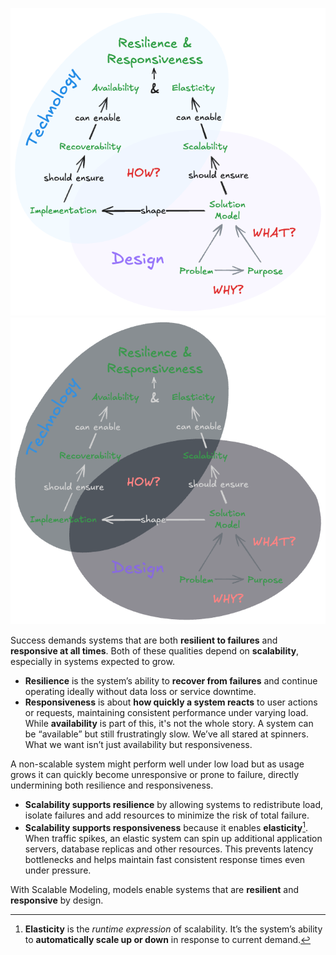 ![](assets/images/resilience_responsiveness.png#only-light)
![](assets/images/resilience_responsiveness_dark.png#only-dark)

Success demands systems that are both **resilient to failures** and **responsive at all times**. Both of these qualities depend on **scalability**, especially in systems expected to grow.

- **Resilience** is the system’s ability to **recover from failures** and continue operating ideally without data loss or service downtime.
- **Responsiveness** is about **how quickly a system reacts** to user actions or requests, maintaining consistent performance under varying load. While **availability** is part of this, it's not the whole story. A system can be “available” but still frustratingly slow. We’ve all stared at spinners. What we want isn’t just availability but responsiveness.

A non-scalable system might perform well under low load but as usage grows it can quickly become unresponsive or prone to failure, directly undermining both resilience and responsiveness.

- **Scalability supports resilience** by allowing systems to redistribute load, isolate failures and add resources to minimize the risk of total failure.
- **Scalability supports responsiveness** because it enables **elasticity**[^1]. When traffic spikes, an elastic system can spin up additional application servers, database replicas and other resources. This prevents latency bottlenecks and helps maintain fast consistent response times even under pressure.

[^1]: **Elasticity** is the *runtime expression* of scalability. It’s the system’s ability to **automatically scale up or down** in response to current demand.

With Scalable Modeling, models enable systems that are **resilient** and **responsive** by design.
